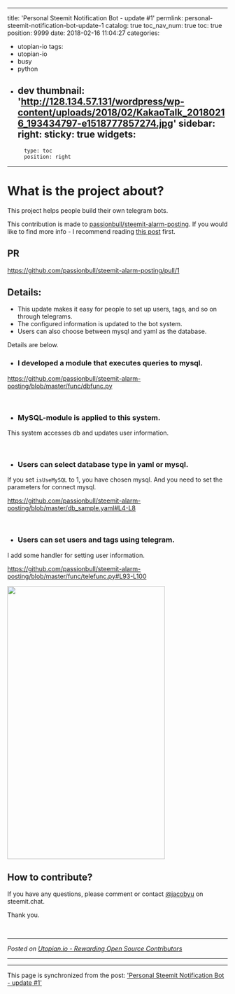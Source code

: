 
---
title: 'Personal Steemit Notification Bot - update #1'
permlink: personal-steemit-notification-bot-update-1
catalog: true
toc_nav_num: true
toc: true
position: 9999
date: 2018-02-16 11:04:27
categories:
- utopian-io
tags:
- utopian-io
- busy
- python
- dev
thumbnail: 'http://128.134.57.131/wordpress/wp-content/uploads/2018/02/KakaoTalk_20180216_193434797-e1518777857274.jpg'
sidebar:
    right:
        sticky: true
widgets:
    -
        type: toc
        position: right
---


# What is the project about?
This project helps people build their own telegram bots.

This contribution is made to <a href="https://github.com/passionbull/steemit-alarm-posting" rel="nofollow noopener">passionbull/steemit-alarm-posting</a>. If you would like to find more info - I recommend reading <a href="https://utopian.io/utopian-io/@jacobyu/personal-steemit-notification-bot">this post</a> first.

## PR
<a href="https://github.com/passionbull/steemit-alarm-posting/pull/1">https://github.com/passionbull/steemit-alarm-posting/pull/1</a>
## Details:
<ul>
 	<li>This update makes it easy for people to set up users, tags, and so on through telegrams.</li>
 	<li>The configured information is updated to the bot system.</li>
 	<li>Users can also choose between mysql and yaml as the database.</li>
</ul>
Details are below.
<ul>
 	<li>
<h3>I developed a module that executes queries to mysql.</h3>
</li>
</ul>
<a href="https://github.com/passionbull/steemit-alarm-posting/blob/master/func/dbfunc.py">https://github.com/passionbull/steemit-alarm-posting/blob/master/func/dbfunc.py</a>

&nbsp;
<ul>
 	<li>
<h3>MySQL-module is applied to this system.</h3>
</li>
</ul>
This system accesses db and updates user information.

&nbsp;
<ul>
 	<li>
<h3>Users can select database type in yaml or mysql.</h3>
</li>
</ul>
If you set <code>isUseMySQL</code> to 1, you have chosen mysql. And you need to set the parameters for connect mysql.

<a href="https://github.com/passionbull/steemit-alarm-posting/blob/master/db_sample.yaml#L4-L8">https://github.com/passionbull/steemit-alarm-posting/blob/master/db_sample.yaml#L4-L8</a>

&nbsp;
<ul>
 	<li>
<h3>Users can set users and tags using telegram.</h3>
</li>
</ul>
I add some handler for setting user information.

https://github.com/passionbull/steemit-alarm-posting/blob/master/func/telefunc.py#L93-L100

<img class="alignnone wp-image-970 size-full" src="http://128.134.57.131/wordpress/wp-content/uploads/2018/02/KakaoTalk_20180216_193434797-e1518777857274.jpg" alt="" width="360" height="624" />
<h2>How to contribute?</h2>
If you have any questions, please comment or contact <a href="https://utopian.io/@jacobyu">@jacobyu</a> on steemit.chat.

Thank you.

<br /><hr/><em>Posted on <a href="https://utopian.io/utopian-io/@jacobyu/personal-steemit-notification-bot-update-1">Utopian.io -  Rewarding Open Source Contributors</a></em><hr/>

- - -

This page is synchronized from the post: ['Personal Steemit Notification Bot - update #1'](https://steemit.com/@jacobyu/personal-steemit-notification-bot-update-1)
